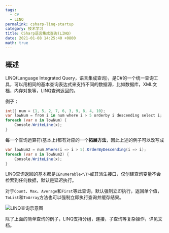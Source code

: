 ```yaml
---
tags: 
  - C#
  - LINQ
permalink: csharp-linq-startup
category: 技术学习
title: CSharp语言集成查询(LINQ)
date: 2021-01-08 14:25:40 +0800
math: true
---
```


## 概述

LINQ(Language Integrated Query，语言集成查询)，是C#的一个统一查询工具，可以用相同的基本查询表达式来支持不同的数据源，比如数据库，XML文档，内存对象等，LINQ查询返回的。

例子：

```c#
int[] num = {1, 5, 2, 7, 6, 3, 9, 8, 4, 10};
var lowNum = from i in num where i > 5 orderby i descending select i;
foreach (var x in lowNum) {
    Console.WriteLine(x);
}
```

每一个查询运算符(基本上)都有对应的一个**拓展方法**，因此上述的例子可以改写成

```c#
var lowNum2 = num.Where(i => i > 5).OrderByDescending(i => i);
foreach (var x in lowNum2) {
    Console.WriteLine(x);
}
```

LINQ查询返回的基本都是`IEnumerable<\T>`或其派生接口，仅创建查询变量不会检索到任何数据，默认是延迟执行。

对于`Count`、`Max`、`Average`和`First`等此查询，默认强制立即执行，返回单个值，`ToList`和`ToArray`方法也可以强制立即执行查询并缓存结果。

![LINQ查询示意图](https://docs.microsoft.com/zh-cn/dotnet/csharp/programming-guide/concepts/linq/media/introduction-to-linq-queries/linq-query-complete-operation.png)


除了上面的简单查询的例子，LINQ支持分组，连接，子查询等复杂操作，详见文档。
